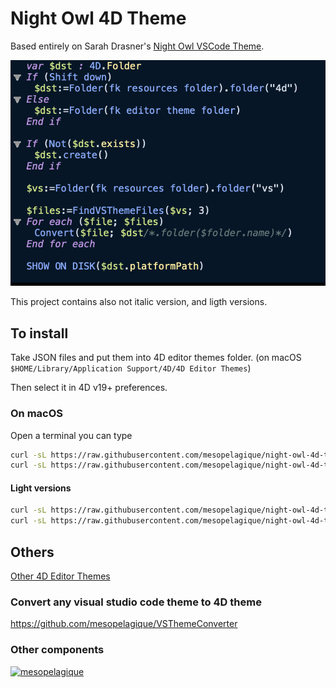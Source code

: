 # Night Owl 4D Theme

Based entirely on Sarah Drasner's [Night Owl VSCode Theme](https://github.com/1bharat/night-owl-alfred-theme).

![Sample](sample.png)

This project contains also not italic version, and ligth versions.

## To install

Take JSON files and put them into 4D editor themes folder. (on macOS `$HOME/Library/Application Support/4D/4D Editor Themes`)

Then select it in 4D v19+ preferences.

### On macOS

Open a terminal you can type

```bash
curl -sL https://raw.githubusercontent.com/mesopelagique/night-owl-4d-theme/main/Night%20Owl-color-theme.json -o $HOME/Library/Application\ Support/4D/4D\ Editor\ Themes/Night\ Owl-color-theme.json
curl -sL https://raw.githubusercontent.com/mesopelagique/night-owl-4d-theme/main/Night%20Owl-color-theme-noitalic.json -o $HOME/Library/Application\ Support/4D/4D\ Editor\ Themes/Night\ Owl-color-theme-noitalic.json
```

#### Light versions

```bash
curl -sL https://raw.githubusercontent.com/mesopelagique/night-owl-4d-theme/main/Night%20Owl-Light-color-theme.json -o $HOME/Library/Application\ Support/4D/4D\ Editor\ Themes/Night\ Owl-Light-color-theme.json
curl -sL https://raw.githubusercontent.com/mesopelagique/night-owl-4d-theme/main/Night%20Owl-Light-color-theme-noitalic.json -o $HOME/Library/Application\ Support/4D/4D\ Editor\ Themes/Night\ Owl-Light-color-theme-noitalic.json
```

## Others

[Other 4D Editor Themes](https://github.com/topics/4d-theme)

### Convert any visual studio code theme to 4D theme

https://github.com/mesopelagique/VSThemeConverter

### Other components

[<img src="https://mesopelagique.github.io/quatred.png" alt="mesopelagique"/>](https://mesopelagique.github.io/)
